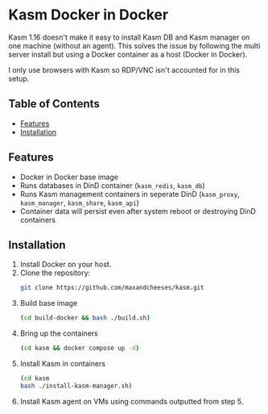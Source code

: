 # Kasm Docker in Docker

Kasm 1.16 doesn't make it easy to install Kasm DB and Kasm manager on one machine (without an agent).
This solves the issue by following the multi server install but using a Docker container as a host (Docker in Docker). 

I only use browsers with Kasm so RDP/VNC isn't accounted for in this setup.

## Table of Contents

- [Features](#features)
- [Installation](#installation)

## Features

- Docker in Docker base image
- Runs databases in DinD container (`kasm_redis`, `kasm_db`)
- Runs Kasm management containers in seperate DinD (`kasm_proxy`, `kasm_manager`, `kasm_share`, `kasm_api`)
- Container data will persist even after system reboot or destroying DinD containers

## Installation
1. Install Docker on your host.
2. Clone the repository:
    ```bash
   git clone https://github.com/maxandcheeses/kasm.git
   ```
3. Build base image
    ```bash
    (cd build-docker && bash ./build.sh)
    ```
4. Bring up the containers
    ```bash
    (cd kasm && docker compose up -d)
    ```
5. Install Kasm in containers
    ```bash
    (cd kasm
    bash ./install-kasm-manager.sh)
    ```
6. Install Kasm agent on VMs using commands outputted from step 5.
